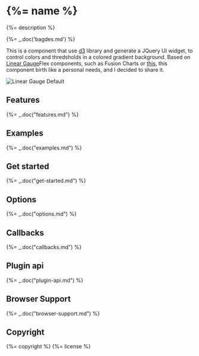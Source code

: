 # {%= name %}

{%= description %}

{%= _.doc('bagdes.md') %}

This is a component that use [d3](http://d3js.org/) library and generate a JQuery UI widget, to control colors and thredsholds in a colored gradient background.
Based on [Linear Gauge](http://docs.fusioncharts.com/flex/charts/)Flex components, such as Fusion Charts or [this](http://www.ardisialabs.com/flex-components/linearGauges), this component birth like a personal needs, and I decided to share it.

![Linear Gauge Default](http://rawgit.com/lflores/linear-gauge/master/src/images/linear-gauge-default.png)

## Features
{%= _.doc("features.md") %}

## Examples
{%= _.doc("examples.md") %}

## Get started
{%= _.doc("get-started.md") %}

## Options
{%= _.doc("options.md") %}

## Callbacks
{%= _.doc("callbacks.md") %}

## Plugin api
{%= _.doc("plugin-api.md") %}

## Browser Support
{%= _.doc("browser-support.md") %}

## Copyright
{%= copyright %} {%= license %}